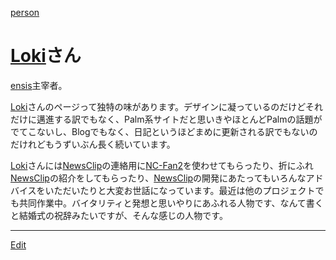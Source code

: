 ---
---
[person](/person)

# [Loki](/Loki)さん
[ensis](/ensis)主宰者。

[Loki](/Loki)さんのページって独特の味があります。デザインに凝っているのだけどそれだけに邁進する訳でもなく、Palm系サイトだと思いきやほとんどPalmの話題がでてこないし、Blogでもなく、日記というほどまめに更新される訳でもないのだけれどもうずいぶん長く続いています。

[Loki](/Loki)さんには[NewsClip](/NewsClip)の連絡用に[NC-Fan2](/NC-Fan2)を使わせてもらったり、折にふれ[NewsClip](/NewsClip)の紹介をしてもらったり、[NewsClip](/NewsClip)の開発にあたってもいろんなアドバイスをいただいたりと大変お世話になっています。最近は他のプロジェクトでも共同作業中。バイタリティと発想と思いやりにあふれる人物です、なんて書くと結婚式の祝辞みたいですが、そんな感じの人物です。





----
[Edit](https://github.com/vitroid/vitroid.github.io/edit/master/MD/Loki.md)

